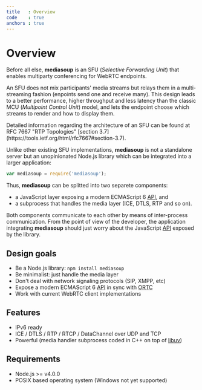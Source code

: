 ```yaml
---
title   : Overview
code    : true
anchors : true
---
```



# Overview

Before all else, **mediasoup** is an SFU (*Selective Forwarding Unit*) that enables multiparty conferencing for WebRTC endpoints.

An SFU does not mix participants' media streams but relays them in a multi-streaming fashion (enpoints send one and receive many). This design leads to a better performance, higher throughput and less latency than the classic MCU (*Multipoint Control Unit*) model, and lets the endpoint choose which streams to render and how to display them.

<div markdown='1' class='note'>
Detailed information regarding the architecture of an SFU can be found at RFC 7667 "RTP Topologies" [section 3.7](https://tools.ietf.org/html/rfc7667#section-3.7).
</div>

Unlike other existing SFU implementations, **mediasoup** is not a standalone server but an unopinionated Node.js library which can be integrated into a larger application:

```javascript
var mediasoup = require('mediasoup');
```

Thus, **mediasoup** can be splitted into two separete components:

* a JavaScript layer exposing a modern ECMAScript 6 [API](/api/), and
* a subprocess that handles the media layer (ICE, DTLS, RTP and so on).

Both components communicate to each other by means of inter-process communication. From the point of view of the developer, the application integrating **mediasoup** should just worry about the JavaScript [API](/api/) exposed by the library.


## Design goals

* Be a Node.js library: `npm install mediasoup`
* Be minimalist: just handle the media layer
* Don't deal with network signaling protocols (SIP, XMPP, etc)
* Expose a modern ECMAScript 6 [API](/api/) in sync with [ORTC](http://ortc.org/)
* Work with current WebRTC client implementations


## Features

* IPv6 ready
* ICE / DTLS / RTP / RTCP / DataChannel over UDP and TCP
* Powerful (media handler subprocess coded in C++ on top of [libuv](http://libuv.org))


## Requirements

* Node.js >= v4.0.0
* POSIX based operating system (Windows not yet supported)
